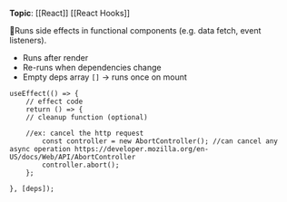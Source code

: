 **Topic**: [[React]] [[React Hooks]]

📌Runs side effects in functional components (e.g. data fetch, event listeners).

- Runs after render
- Re-runs when dependencies change
- Empty deps array `[]` → runs once on mount

```tsx
useEffect(() => {   
	// effect code 
	return () => {     
	// cleanup function (optional) 
	
	//ex: cancel the http request
		const controller = new AbortController(); //can cancel any async operation https://developer.mozilla.org/en-US/docs/Web/API/AbortController
		controller.abort();
	}; 
	
}, [deps]);
```

